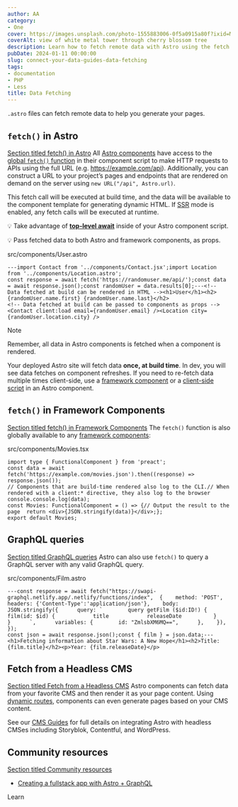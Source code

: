 ```yaml
---
author: AA
category:
- One
cover: https://images.unsplash.com/photo-1555883006-0f5a0915a80f?ixid=M3w2NzEyNTB8MHwxfHNlYXJjaHwxMHx8YnVpbGRpbmclMjBjb21taWN8ZW58MHwwfDF8fDE3MzA1NTI3NTd8MA&ixlib=rb-4.0.3&w=1960&h=1102&auto=format&fit=crop&q=60
coverAlt: view of white metal tower through cherry blossom tree
description: Learn how to fetch remote data with Astro using the fetch API.
pubDate: 2024-01-11 00:00:00
slug: connect-your-data-guides-data-fetching
tags:
- documentation
- PHP
- Less
title: Data Fetching 
---
```


`.astro` files can fetch remote data to help you generate your pages.


`fetch()` in Astro
------------------

[Section titled fetch() in Astro](#fetch-in-astro)
All [Astro components](/en/basics/astro-components/) have access to the [global `fetch()` function](https://developer.mozilla.org/en-US/docs/Web/API/fetch) in their component script to make HTTP requests to APIs using the full URL (e.g. <https://example.com/api>).
Additionally, you can construct a URL to your project’s pages and endpoints that are rendered on demand on the server using `new URL("/api", Astro.url)`.


This fetch call will be executed at build time, and the data will be available to the component template for generating dynamic HTML. If [SSR](/en/guides/server-side-rendering/) mode is enabled, any fetch calls will be executed at runtime.


💡 Take advantage of [**top\-level await**](https://developer.mozilla.org/en-US/docs/Web/JavaScript/Reference/Operators/await#top_level_await) inside of your Astro component script.


💡 Pass fetched data to both Astro and framework components, as props.




src/components/User.astro


```
---import Contact from '../components/Contact.jsx';import Location from '../components/Location.astro';
const response = await fetch('https://randomuser.me/api/');const data = await response.json();const randomUser = data.results[0];---<!-- Data fetched at build can be rendered in HTML --><h1>User</h1><h2>{randomUser.name.first} {randomUser.name.last}</h2>
<!-- Data fetched at build can be passed to components as props --><Contact client:load email={randomUser.email} /><Location city={randomUser.location.city} />
```

Note

Remember, all data in Astro components is fetched when a component is rendered.

Your deployed Astro site will fetch data **once, at build time**. In dev, you will see data fetches on component refreshes. If you need to re\-fetch data multiple times client\-side, use a [framework component](/en/guides/framework-components/) or a [client\-side script](/en/guides/client-side-scripts/) in an Astro component.


`fetch()` in Framework Components
---------------------------------

[Section titled fetch() in Framework Components](#fetch-in-framework-components)
The `fetch()` function is also globally available to any [framework components](/en/guides/framework-components/):




src/components/Movies.tsx


```
import type { FunctionalComponent } from 'preact';
const data = await fetch('https://example.com/movies.json').then((response) =>  response.json());
// Components that are build-time rendered also log to the CLI.// When rendered with a client:* directive, they also log to the browser console.console.log(data);
const Movies: FunctionalComponent = () => {// Output the result to the page  return <div>{JSON.stringify(data)}</div>;};
export default Movies;
```

GraphQL queries
---------------

[Section titled GraphQL queries](#graphql-queries)
Astro can also use `fetch()` to query a GraphQL server with any valid GraphQL query.




src/components/Film.astro


```
---const response = await fetch("https://swapi-graphql.netlify.app/.netlify/functions/index",  {    method: 'POST',    headers: {'Content-Type':'application/json'},    body: JSON.stringify({      query: `        query getFilm ($id:ID!) {          film(id: $id) {            title            releaseDate          }        }      `,      variables: {        id: "ZmlsbXM6MQ==",      },    }),  });
const json = await response.json();const { film } = json.data;---<h1>Fetching information about Star Wars: A New Hope</h1><h2>Title: {film.title}</h2><p>Year: {film.releaseDate}</p>
```

Fetch from a Headless CMS
-------------------------

[Section titled Fetch from a Headless CMS](#fetch-from-a-headless-cms)
Astro components can fetch data from your favorite CMS and then render it as your page content. Using [dynamic routes](/en/guides/routing/#dynamic-routes), components can even generate pages based on your CMS content.


See our [CMS Guides](/en/guides/cms/) for full details on integrating Astro with headless CMSes including Storyblok, Contentful, and WordPress.


Community resources
-------------------

[Section titled Community resources](#community-resources)
* [Creating a fullstack app with Astro \+ GraphQL](https://robkendal.co.uk/blog/how-to-build-astro-site-with-graphql/)


Learn